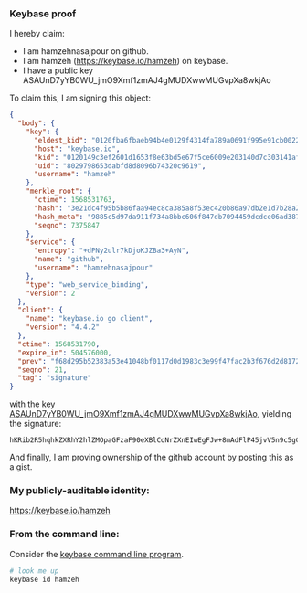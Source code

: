 ### Keybase proof

I hereby claim:

  * I am hamzehnasajpour on github.
  * I am hamzeh (https://keybase.io/hamzeh) on keybase.
  * I have a public key ASAUnD7yYB0WU_jmO9Xmf1zmAJ4gMUDXwwMUGvpXa8wkjAo

To claim this, I am signing this object:

```json
{
  "body": {
    "key": {
      "eldest_kid": "0120fba6fbaeb94b4e0129f4314fa789a0691f995e91cb00222d496c5bedf1e299f50a",
      "host": "keybase.io",
      "kid": "0120149c3ef2601d1653f8e63bd5e67f5ce6009e203140d7c303141afa576bcc248c0a",
      "uid": "8029798653dabfd8d8096b74320c9619",
      "username": "hamzeh"
    },
    "merkle_root": {
      "ctime": 1568531763,
      "hash": "3e21dc4f95b5b86faa94ec8ca385a8f53ec420b86a97db2e1d7b28a28434c398c9b97acd25db106a7b0659748b58fae78d5ea7fe9a6e0ec5210973a5c749d217",
      "hash_meta": "9885c5d97da911f734a8bbc606f847db7094459dcdce06ad3871c687b35fb7a2",
      "seqno": 7375847
    },
    "service": {
      "entropy": "+dPNy2ulr7kDjoKJZBa3+AyN",
      "name": "github",
      "username": "hamzehnasajpour"
    },
    "type": "web_service_binding",
    "version": 2
  },
  "client": {
    "name": "keybase.io go client",
    "version": "4.4.2"
  },
  "ctime": 1568531790,
  "expire_in": 504576000,
  "prev": "f68d295b52383a53e41048bf0117d0d1983c3e99f47fac2b3f676d2d8172ad23",
  "seqno": 21,
  "tag": "signature"
}
```

with the key [ASAUnD7yYB0WU_jmO9Xmf1zmAJ4gMUDXwwMUGvpXa8wkjAo](https://keybase.io/hamzeh), yielding the signature:

```
hKRib2R5hqhkZXRhY2hlZMOpaGFzaF90eXBlCqNrZXnEIwEgFJw+8mAdFlP45jvV5n9c5gCeIDFA18MDFBr6V2vMJIwKp3BheWxvYWTESpcCFcQg9o0pW1I4OlPkEEi/ARfQ0Zg8Ppn0f6wrP2dtLYFyrSPEIOJZidl3zWZyQs0Uihg1CoUvoUQNrJ2zeojLWfrDZ1CMAgHCo3NpZ8RAVk7eOTwdntnaeXuOs6/iD59tuk0+7KyLCMuSdK4JYqG2HXzWIZhndzHew/T7cfzGvcvw/0hdDJZ433h7h/4YDKhzaWdfdHlwZSCkaGFzaIKkdHlwZQildmFsdWXEIEK/IcoRK1E04FLCu9PqcrBQADuHDulq8GiUB0urAasqo3RhZ80CAqd2ZXJzaW9uAQ==

```

And finally, I am proving ownership of the github account by posting this as a gist.

### My publicly-auditable identity:

https://keybase.io/hamzeh

### From the command line:

Consider the [keybase command line program](https://keybase.io/download).

```bash
# look me up
keybase id hamzeh
```
